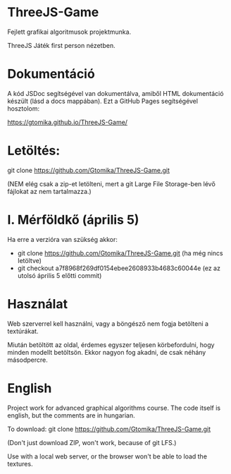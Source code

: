 # ThreeJS-Game
Fejlett grafikai algoritmusok projektmunka.

ThreeJS Játék first person nézetben.

# Dokumentáció

A kód JSDoc segítségével van dokumentálva, amiből HTML dokumentáció készült (lásd a docs mappában).
Ezt a GitHub Pages segítségével hosztolom:

https://gtomika.github.io/ThreeJS-Game/

# Letöltés:

git clone https://github.com/Gtomika/ThreeJS-Game.git

(NEM elég csak a zip-et letölteni, mert a git Large File Storage-ben lévő fájlokat az nem tartalmazza.)

# I. Mérföldkő (április 5)

Ha erre a verzióra van szükség akkor:

* git clone https://github.com/Gtomika/ThreeJS-Game.git (ha még nincs letöltve)
* git checkout a7f8968f269df0154ebee2608933b4683c60044e (ez az utolsó április 5 előtti commit) 

# Használat

Web szerverrel kell használni, vagy a böngésző nem fogja betölteni a textúrákat.

Miután betöltött az oldal, érdemes egyszer teljesen körbefordulni, hogy minden modellt betöltsön. Ekkor 
nagyon fog akadni, de csak néhány másodpercre.

# English

Project work for advanced graphical algorithms course.
The code itself is english, but the comments are in hungarian.

To download:
git clone https://github.com/Gtomika/ThreeJS-Game.git

(Don't just download ZIP, won't work, because of git LFS.)

Use with a local web server, or the browser won't be able to load the textures.